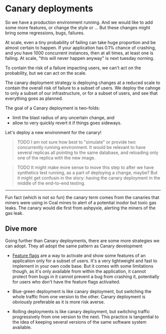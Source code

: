 # Canary deployments

So we have a production environment running.
And we would like to add some more features, or change the style or ...
But these changes might bring some regressions, bugs, failures.

At scale, even a tiny probability of failing can take huge proportion and be almost certain to happen.
If your application has 0.1% chance of crashing, and you have 1000 concurrent instances, then at all times, at least one is failing.
At scale, "this will never happen anyway" is next tuesday norning.

To contain the risk of a failure impacting users, we can't act on the probability, but we can act on the scale.

The canary deployment strategy is deploying changes at a reduced scale to contain the overall risk of failure to a subset of users.
We deploy the cahnge to only a subset of our infrastructure, or for a subset of users, and see that everything goes as planned.

The goal of a Canary deployment is two-folds:
- limit the blast radius of any uncertain change, and
- allow to very quickly revert it if things goes sideways.

Let's deploy a new environment for the canary!

> TODO I am not sure how best to "simulate" or provide two concurrently running environment.
It would be relevant to have several replicas all pointing to the same database, and reloading only one of the replica with the new image.

> TODO It might make more sense to move this step to after we have synthetics test running, as a part of deploying a change, maybe? But it might get confusin in the story: having the canary deployment in the middle of the end-to-end testing.

---

Fun fact (which is not so fun) the canary term comes from the canaries that miners were using in Coal mines to alert of a potential inodor but toxic gas leaks. The canary would die first from ashpyxie, alerting the miners of the gas leak.

## Dive more

Going further than Canary deployments, there are some more strategies we can adopt. They all adopt the same pattern as Canary development

- [Feature flags](https://featureflags.io/) are a way to activate and show some features of an application only for a subset of users.
It's a very lightweight and fast to implement in your own code base.
But it comes with some limitations though, as it's only available from within the application, it cannot protect from bugs in 
it cannot prevent a bug from crashing it, potentially for users who don't have the feature flags activaited.

- Blue-green deployment is like canary deployment, but switching the whole traffic from one version to the other. Canary deployment is obviously preferable as it is more risk averse.

- Rolling deployments is like canary deployment, but switching traffic progressively from one version to the next.
This practice is tangential to the idea of keeping several versions of the same software system available.